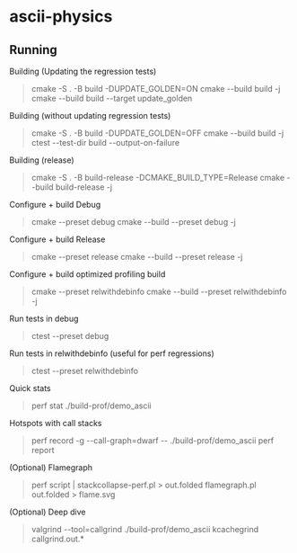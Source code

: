 # ascii-physics


## Running

Building (Updating the regression tests)

> cmake -S . -B build -DUPDATE_GOLDEN=ON
> cmake --build build -j
> cmake --build build --target update_golden

Building (without updating regression tests)

> cmake -S . -B build -DUPDATE_GOLDEN=OFF
> cmake --build build -j
> ctest --test-dir build --output-on-failure 

Building (release)
> cmake -S . -B build-release -DCMAKE_BUILD_TYPE=Release
> cmake --build build-release -j


Configure + build Debug
> cmake --preset debug
> cmake --build --preset debug -j

Configure + build Release
> cmake --preset release
> cmake --build --preset release -j

Configure + build optimized profiling build
> cmake --preset relwithdebinfo
> cmake --build --preset relwithdebinfo -j

Run tests in debug
> ctest --preset debug

Run tests in relwithdebinfo (useful for perf regressions)
> ctest --preset relwithdebinfo


Quick stats
> perf stat ./build-prof/demo_ascii

Hotspots with call stacks
> perf record -g --call-graph=dwarf -- ./build-prof/demo_ascii
> perf report

(Optional) Flamegraph
> perf script | stackcollapse-perf.pl > out.folded
> flamegraph.pl out.folded > flame.svg

(Optional) Deep dive
> valgrind --tool=callgrind ./build-prof/demo_ascii
> kcachegrind callgrind.out.*
